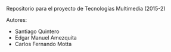 Repositorio para el proyecto de Tecnologías Multimedia (2015-2)

Autores:
- Santiago Quintero <Sirquini>
- Edgar Manuel Amezquita <EdgarM->
- Carlos Fernando Motta <Motta92>